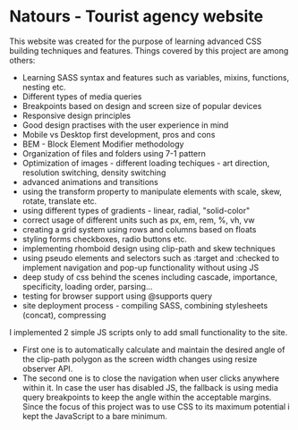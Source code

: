 # Natours - Tourist agency website

This website was created for the purpose of learning advanced CSS building techniques and features.
Things covered by this project are among others:
- Learning SASS syntax and features such as variables, mixins, functions, nesting etc.
- Different types of media queries
- Breakpoints based on design and screen size of popular devices
- Responsive design principles
- Good design practises with the user experience in mind
- Mobile vs Desktop first development, pros and cons
- BEM - Block Element Modifier methodology
- Organization of files and folders using 7-1 pattern
- Optimization of images - different loading techiques - art direction, resolution switching, density switching
- advanced animations and transitions
- using the transform property to manipulate elements with scale, skew, rotate, translate etc.
- using different types of gradients - linear, radial, "solid-color"
- correct usage of different units such as px, em, rem, %, vh, vw
- creating a grid system using rows and columns based on floats
- styling forms checkboxes, radio buttons etc.
- implementing rhomboid design using clip-path and skew techniques
- using pseudo elements and selectors such as :target and :checked to implement navigation and pop-up functionality without using JS
- deep study of css behind the scenes including cascade, importance, specificity, loading order, parsing...
- testing for browser support using @supports query
- site deployment process - compiling SASS, combining stylesheets (concat), compressing

I implemented 2 simple JS scripts only to add small functionality to the site.
- First one is to automatically calculate and maintain the desired angle of the clip-path polygon as the screen width changes using resize observer API.
- The second one is to close the navigation when user clicks anywhere within it.
In case the user has disabled JS, the fallback is using media query breakpoints to keep the angle within the acceptable margins.
Since the focus of this project was to use CSS to its maximum potential i kept the JavaScript to a bare minimum.


